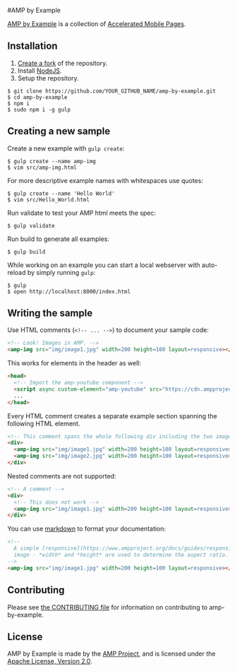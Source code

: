 #AMP by Example

[AMP by Example](http://amp-by-example.appspot.com/) is a collection of [Accelerated Mobile Pages](https://www.ampproject.org).

## Installation

1. [Create a fork](https://github.com/ampproject/amp-by-example#fork-destination-box) of the repository.
2. Install [NodeJS](https://nodejs.org).
3. Setup the repository.

```none
$ git clone https://github.com/YOUR_GITHUB_NAME/amp-by-example.git
$ cd amp-by-example
$ npm i
$ sudo npm i -g gulp
```

## Creating a new sample

Create a new example with `gulp create`:

```none
$ gulp create --name amp-img
$ vim src/amp-img.html
```

For more descriptive example names with whitespaces use quotes:

```none
$ gulp create --name 'Hello World'
$ vim src/Hello_World.html
```

Run validate to test your AMP html meets the spec:

```none
$ gulp validate
```

Run build to generate all examples:

```none
$ gulp build
```

While working on an example you can start a local webserver with auto-reload by simply running
`gulp`:

```none
$ gulp
$ open http://localhost:8000/index.html
```

## Writing the sample

Use HTML comments (`<!-- ... -->`) to document your sample code:

```html
<!-- Look! Images in AMP. -->
<amp-img src="img/image1.jpg" width=200 height=100 layout=responsive></amp-img>
```

This works for elements in the header as well:

```html
<head>
  <!-- Import the amp-youtube component -->
  <script async custom-element="amp-youtube" src="https://cdn.ampproject.org/v0/amp-youtube-0.1.js"></script>
  ...
</head>
```

Every HTML comment creates a separate example section spanning the following HTML element.

```html
<!-- This comment spans the whole following div including the two images -->
<div>
  <amp-img src="img/image1.jpg" width=200 height=100 layout=responsive></amp-img>
  <amp-img src="img/image2.jpg" width=200 height=100 layout=responsive></amp-img>
</div>
```

Nested comments are not supported:

```html
<!-- A comment -->
<div>
  <!-- This does not work -->
  <amp-img src="img/image1.jpg" width=200 height=100 layout=responsive></amp-img>
</div>
```

You can use [markdown](https://help.github.com/articles/github-flavored-markdown/) to format your documentation:

```html
<!--
  A simple [responsive](https://www.ampproject.org/docs/guides/responsive/control_layout.html)
  image - *width* and *height* are used to determine the aspect ratio.
-->
<amp-img src="img/image1.jpg" width=200 height=100 layout=responsive></amp-img>
```

## Contributing

Please see [the CONTRIBUTING file](CONTRIBUTING.md) for information on contributing to amp-by-example.

## License

AMP by Example is made by the [AMP Project](https://www.ampproject.org/), and is licensed under the [Apache License, Version 2.0](LICENSE).
